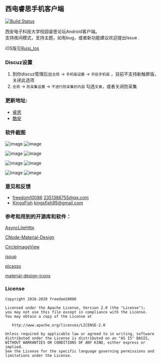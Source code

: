 ## 西电睿思手机客户端

[![Build Status](https://travis-ci.org/freedom10086/Ruisi.svg?branch=master)](https://travis-ci.org/freedom10086/Ruisi)

西安电子科技大学校园睿思论坛Android客户端。    
支持夜间模式，支持主题，如有bug，或者新功能建议欢迎提出Issue .

iOS版见[Ruisi_Ios](https://github.com/freedom10086/Ruisi_Ios)

### Discuz设置
1. 到你discuz管理后台`全局` -> `手机版设置` -> `开启手机版` ，目前不支持新触屏版，关闭此选项
2. `全局` -> `防采集设置` -> `不进行防采集的内容` 勾选`文章`，或者关闭防采集

### 更新地址:
- [睿思](http://rs.xidian.edu.cn/forum.php?mod=viewthread&tid=805203)
- [酷安](https://www.coolapk.com/apk/me.yluo.ruisiapp)

### 软件截图
![image](https://github.com/freedom10086/Ruisi/blob/master/screenshots/1.jpeg)
![image](https://github.com/freedom10086/Ruisi/blob/master/screenshots/2.jpeg)

![image](https://github.com/freedom10086/Ruisi/blob/master/screenshots/4.png)
![image](https://github.com/freedom10086/Ruisi/blob/master/screenshots/5.jpeg)

![image](https://github.com/freedom10086/Ruisi/blob/master/screenshots/6.jpeg)
![image](https://github.com/freedom10086/Ruisi/blob/master/screenshots/7.jpeg)

![image](https://github.com/freedom10086/Ruisi/blob/master/screenshots/8.jpeg)
![image](https://github.com/freedom10086/Ruisi/blob/master/screenshots/9.jpeg)

### 意见和反馈
- [freedom10086](https://www.xdluoyang.com/) <2351386755@qq.com>
- [KingsFish](https://kingsfish.github.io/about/) <kingsfish95@gmail.com>

### 参考和用到的开源库和软件：

[AsyncLiteHttp](https://github.com/luck-apple/AsyncLiteHttp)

[CNode-Material-Design](https://github.com/TakWolf/CNode-Material-Design)

[CircleImageView](https://github.com/hdodenhof/CircleImageView)

[jsoup](http://jsoup.org/)

[picasso](https://github.com/square/picasso)

[material-design-icons](https://github.com/google/material-design-icons)

### License

    Copyright 2016-2020 freedom10086
    
    Licensed under the Apache License, Version 2.0 (the "License");
    you may not use this file except in compliance with the License.
    You may obtain a copy of the License at
    
       http://www.apache.org/licenses/LICENSE-2.0
    
    Unless required by applicable law or agreed to in writing, software
    distributed under the License is distributed on an "AS IS" BASIS,
    WITHOUT WARRANTIES OR CONDITIONS OF ANY KIND, either express or implied.
    See the License for the specific language governing permissions and
    limitations under the License.
